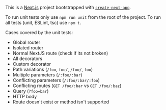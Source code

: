 This is a [Next.js](https://nextjs.org/) project bootstrapped with [`create-next-app`](https://github.com/vercel/next.js/tree/canary/packages/create-next-app).

To run unit tests only use `npm run unit` from the root of the project. To run all tests (unit, ESLint, tsc) use `npm t`.

Cases covered by the unit tests:

- Global router
- Isolated router
- Normal NextJS route (check if its not broken)
- All decorators
- Custom decorator
- Path variations (`/foo`, `foo/`, `/foo/`, `foo`)
- Multiple parameters (`/:foo/:bar`)
- Conflicting parameters (`/:foo/:bar/:foo`)
- Conflicting routes (`GET /foo/:bar` vs `GET /foo/:baz`)
- Query (`?foo=bar`)
- HTTP body
- Route doesn't exist or method isn't supported
